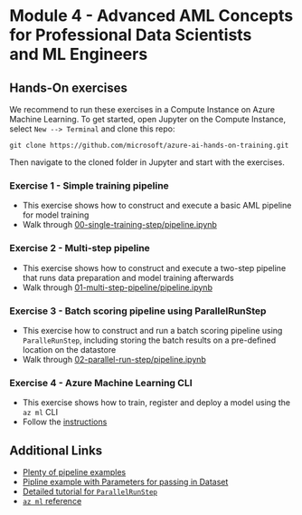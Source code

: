 
# Module 4 - Advanced AML Concepts for Professional Data Scientists and ML Engineers

## Hands-On exercises

We recommend to run these exercises in a Compute Instance on Azure Machine Learning. To get started, open Jupyter on the Compute Instance, select `New --> Terminal` and clone this repo:

```cli
git clone https://github.com/microsoft/azure-ai-hands-on-training.git
```

Then navigate to the cloned folder in Jupyter and start with the exercises.

### Exercise 1 - Simple training pipeline

* This exercise shows how to construct and execute a basic AML pipeline for model training
* Walk through [00-single-training-step/pipeline.ipynb](00-single-training-step/pipeline.ipynb)

### Exercise 2 - Multi-step pipeline

* This exercise shows how to construct and execute a two-step pipeline that runs data preparation and model training afterwards
* Walk through [01-multi-step-pipeline/pipeline.ipynb](01-multi-step-pipeline/pipeline.ipynb)

### Exercise 3 - Batch scoring pipeline using ParallelRunStep

* This exercise how to construct and run a batch scoring pipeline using `ParalleRunStep`, including storing the batch results on a pre-defined location on the datastore
* Walk through [02-parallel-run-step/pipeline.ipynb](02-parallel-run-step/pipeline.ipynb)

### Exercise 4 - Azure Machine Learning CLI

* This exercise shows how to train, register and deploy a model using the `az ml` CLI
* Follow the [instructions](03-azml-cli/README.md)

## Additional Links

* [Plenty of pipeline examples](https://github.com/Azure/MachineLearningNotebooks/tree/master/how-to-use-azureml/machine-learning-pipelines/intro-to-pipelines)
* [Pipline example with Parameters for passing in Dataset](https://github.com/Azure/MachineLearningNotebooks/blob/master/how-to-use-azureml/machine-learning-pipelines/intro-to-pipelines/aml-pipelines-showcasing-datapath-and-pipelineparameter.ipynb)
* [Detailed tutorial for `ParallelRunStep`](https://docs.microsoft.com/en-us/azure/machine-learning/how-to-use-parallel-run-step)
* [`az ml` reference](https://docs.microsoft.com/en-us/cli/azure/ext/azure-cli-ml/ml?view=azure-cli-latest)